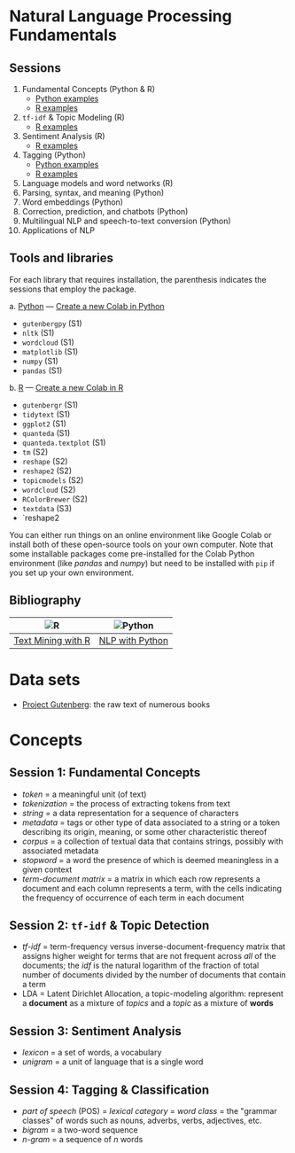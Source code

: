# Natural Language Processing Fundamentals

## Sessions

1. Fundamental Concepts (Python & R)
   - [Python examples](https://github.com/satuelisa/NLPF/blob/main/NLPF_01_P.ipynb)
   - [R examples](https://github.com/satuelisa/NLPF/blob/main/NLPF_01_R.ipynb)
2. `tf-idf` & Topic Modeling (R)
   - [R examples](https://github.com/satuelisa/NLPF/blob/main/NLPF_02_R.ipynb)
3. Sentiment Analysis (R)
   - [R examples](https://github.com/satuelisa/NLPF/blob/main/NLPF_03_R.ipynb)
4. Tagging (Python) 
   - [Python examples](https://github.com/satuelisa/NLPF/blob/main/NLPF_04_P.ipynb)
   - [R examples](https://github.com/satuelisa/NLPF/blob/main/NLPF_04_R.ipynb)
5. Language models and word networks (R) 
6. Parsing, syntax, and meaning (Python)
7. Word embeddings (Python)
8. Correction, prediction, and chatbots (Python)
9. Multilingual NLP and speech-to-text conversion (Python)
10. Applications of NLP 

## Tools and libraries

For each library that requires installation, the parenthesis indicates the sessions that employ the package. 

a. [Python](https://www.python.org/) &mdash; [Create a new Colab in Python](https://colab.research.google.com/notebook#create=true&language=r)
* `gutenbergpy` (S1)
* `nltk` (S1)
* `wordcloud` (S1)
* `matplotlib` (S1)
* `numpy` (S1)
* `pandas` (S1) 

b. [R](https://www.r-project.org/) &mdash; [Create a new Colab in R](https://colab.research.google.com/notebook#create=true&language=r)
* `gutenbergr` (S1)
* `tidytext` (S1)
* `ggplot2` (S1)
* `quanteda` (S1)
* `quanteda.textplot` (S1)
* `tm` (S2)
* `reshape` (S2) 
* `reshape2` (S2) 
* `topicmodels` (S2)
* `wordcloud` (S2)
* `RColorBrewer` (S2)
* `textdata` (S3)
* `reshape2

You can either run things on an online environment like Google Colab or install both of these open-source tools on your own computer. Note that some installable packages come pre-installed for the Colab Python environment (like *pandas* and *numpy*) but need to be installed with `pip` if you set up your own environment.

## Bibliography

![R](https://learning.oreilly.com/covers/urn:orm:book:9781491981641/200w/) | ![Python](https://learning.oreilly.com/covers/urn:orm:book:9780596803346/200w/)
:------------------:|:------------------:
[Text Mining with R](https://learning.oreilly.com/library/view/text-mining-with/9781491981641/) | [NLP with Python](https://learning.oreilly.com/library/view/natural-language-processing/9780596803346/)

# Data sets

- [Project Gutenberg](https://www.gutenberg.org/ebooks/): the raw text of numerous books

# Concepts

## Session 1: Fundamental Concepts
- *token* = a meaningful unit (of text)
- *tokenization* = the process of extracting tokens from text
- *string* = a data representation for a sequence of characters
- *metadata* = tags or other type of data associated to a string or a token describing its origin, meaning, or some other characteristic thereof
- *corpus* = a collection of textual data that contains strings, possibly with associated metadata
- *stopword* = a word the presence of which is deemed meaningless in a given context
- *term-document matrix* = a matrix in which each row represents a document and each column represents a term, with the cells indicating the frequency of occurrence of each term in each document

## Session 2: `tf-idf` & Topic Detection
- *tf-idf* = term-frequency versus inverse-document-frequency matrix that assigns higher weight for terms that are not frequent across *all* of the documents; the *idf* is the natural logarithm of the fraction of total number of documents divided by the number of documents that contain a term
- LDA = Latent Dirichlet Allocation, a topic-modeling algorithm: represent a **document** as a mixture of *topics* and a *topic* as a mixture of **words**

## Session 3: Sentiment Analysis
- *lexicon* = a set of words, a vocabulary
- *unigram* = a unit of language that is a single word

## Session 4: Tagging & Classification
- *part of speech* (POS) = *lexical category* = *word class* = the "grammar classes" of words such as nouns, adverbs, verbs, adjectives, etc.
- *bigram* = a two-word sequence
- *n-gram* = a sequence of *n* words
